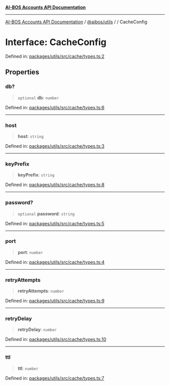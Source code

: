 [**AI-BOS Accounts API Documentation**](../../../README.md)

***

[AI-BOS Accounts API Documentation](../../../README.md) / [@aibos/utils](../README.md) / [](../README.md) / CacheConfig

# Interface: CacheConfig

Defined in: [packages/utils/src/cache/types.ts:2](https://github.com/pohlai88/accounts/blob/48103fb36d28b2b9bfb33472b6de2f719773cde9/packages/utils/src/cache/types.ts#L2)

## Properties

### db?

> `optional` **db**: `number`

Defined in: [packages/utils/src/cache/types.ts:6](https://github.com/pohlai88/accounts/blob/48103fb36d28b2b9bfb33472b6de2f719773cde9/packages/utils/src/cache/types.ts#L6)

***

### host

> **host**: `string`

Defined in: [packages/utils/src/cache/types.ts:3](https://github.com/pohlai88/accounts/blob/48103fb36d28b2b9bfb33472b6de2f719773cde9/packages/utils/src/cache/types.ts#L3)

***

### keyPrefix

> **keyPrefix**: `string`

Defined in: [packages/utils/src/cache/types.ts:8](https://github.com/pohlai88/accounts/blob/48103fb36d28b2b9bfb33472b6de2f719773cde9/packages/utils/src/cache/types.ts#L8)

***

### password?

> `optional` **password**: `string`

Defined in: [packages/utils/src/cache/types.ts:5](https://github.com/pohlai88/accounts/blob/48103fb36d28b2b9bfb33472b6de2f719773cde9/packages/utils/src/cache/types.ts#L5)

***

### port

> **port**: `number`

Defined in: [packages/utils/src/cache/types.ts:4](https://github.com/pohlai88/accounts/blob/48103fb36d28b2b9bfb33472b6de2f719773cde9/packages/utils/src/cache/types.ts#L4)

***

### retryAttempts

> **retryAttempts**: `number`

Defined in: [packages/utils/src/cache/types.ts:9](https://github.com/pohlai88/accounts/blob/48103fb36d28b2b9bfb33472b6de2f719773cde9/packages/utils/src/cache/types.ts#L9)

***

### retryDelay

> **retryDelay**: `number`

Defined in: [packages/utils/src/cache/types.ts:10](https://github.com/pohlai88/accounts/blob/48103fb36d28b2b9bfb33472b6de2f719773cde9/packages/utils/src/cache/types.ts#L10)

***

### ttl

> **ttl**: `number`

Defined in: [packages/utils/src/cache/types.ts:7](https://github.com/pohlai88/accounts/blob/48103fb36d28b2b9bfb33472b6de2f719773cde9/packages/utils/src/cache/types.ts#L7)
